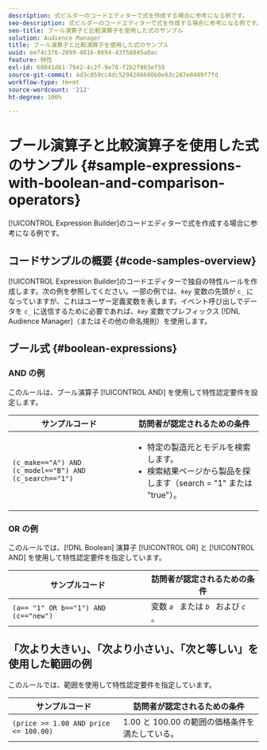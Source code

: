 ```yaml
---
description: 式ビルダーのコードエディターで式を作成する場合に参考になる例です。
seo-description: 式ビルダーのコードエディターで式を作成する場合に参考になる例です。
seo-title: ブール演算子と比較演算子を使用した式のサンプル
solution: Audience Manager
title: ブール演算子と比較演算子を使用した式のサンプル
uuid: ee74c376-2099-4816-8694-43f58845a0ac
feature: 特性
exl-id: 68041d61-7942-4c2f-9e78-f2b2f803ef59
source-git-commit: 4d3c859cc4dc5294286680b0e63c287e0409f7fd
workflow-type: tm+mt
source-wordcount: '212'
ht-degree: 100%

---
```


# ブール演算子と比較演算子を使用した式のサンプル {#sample-expressions-with-boolean-and-comparison-operators}

[!UICONTROL Expression Builder]のコードエディターで式を作成する場合に参考になる例です。

## コードサンプルの概要 {#code-samples-overview}

<!-- r_tb_expression_samples.xml -->

[!UICONTROL Expression Builder]のコードエディターで独自の特性ルールを作成します。次の例を参照してください。一部の例では、*`key`* 変数の先頭が `c_` になっていますが、これはユーザー定義変数を表します。イベント呼び出しでデータを `c_` に送信するために必要であれば、*`key`* 変数でプレフィックス [!DNL Audience Manager]（またはその他の命名規則）を使用します。

## ブール式 {#boolean-expressions}

### AND の例

このルールは、ブール演算子 [!UICONTROL AND] を使用して特性認定要件を設定します。

<table id="table_7C5E23EC9E0F43B182EA9771D7BB6E87"> 
 <thead> 
  <tr> 
   <th colname="col1" class="entry"> サンプルコード </th> 
   <th colname="col2" class="entry"> 訪問者が認定されるための条件 </th> 
  </tr> 
 </thead>
 <tbody> 
  <tr> 
   <td colname="col1"><code>(c_make=="A") AND (c_model=="B") AND (c_search=="1")</code> </td> 
   <td colname="col2"> 
    <ul id="ul_F1BB5084FB794BE7A3569F9C106FC481"> 
     <li id="li_56E8C3BACF1C4B33A46CF92C51FF2286">特定の製造元とモデルを検索します。 </li> 
     <li id="li_DD55F053BFCF4B0888B6994013000DB2">検索結果ページから製品を探します（search = "1" または "true"）。 </li> 
    </ul> </td> 
  </tr> 
 </tbody> 
</table>

### OR の例

このルールでは、[!DNL Boolean] 演算子 [!UICONTROL OR] と [!UICONTROL AND] を使用して特性認定要件を指定しています。

<table id="table_6E8BA5EE1D7F4DCC9A92074D0C2C050E"> 
 <thead> 
  <tr> 
   <th colname="col1" class="entry"> サンプルコード </th> 
   <th colname="col2" class="entry"> 訪問者が認定されるための条件 </th> 
  </tr> 
 </thead>
 <tbody> 
  <tr> 
   <td colname="col1"><code>(a== "1" OR b=="1") AND (c=="new")</code> </td> 
   <td colname="col2"> 変数  <code><i>a </i></code> または <code><i>b </i></code> および <code><i>c </i></code>。 </td> 
  </tr> 
 </tbody> 
</table>

## 「次より大きい」、「次より小さい」、「次と等しい」を使用した範囲の例

このルールでは、範囲を使用して特性認定要件を指定しています。

<table id="table_988DE28E35D94348ADD334FB4C9F68D3"> 
 <thead> 
  <tr> 
   <th colname="col1" class="entry"> サンプルコード </th> 
   <th colname="col2" class="entry"> 訪問者が認定されるための条件 </th> 
  </tr> 
 </thead>
 <tbody> 
  <tr> 
   <td colname="col1"><code>(price &gt;= 1.00 AND price &lt;= 100.00)</code> </td> 
   <td colname="col2"> 1.00 と 100.00 の範囲の価格条件を満たしている。 </td> 
  </tr> 
 </tbody> 
</table>

